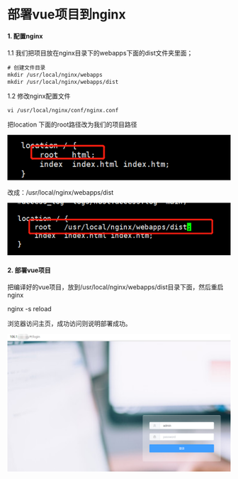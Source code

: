 # 部署vue项目到nginx

#### 1. 配置nginx

1.1 我们把项目放在nginx目录下的webapps下面的dist文件夹里面；

```liunx
# 创建文件目录
mkdir /usr/local/nginx/webapps
mkdir /usr/local/nginx/webapps/dist
```

1.2 修改nginx配置文件

```linux
vi /usr/local/nginx/conf/nginx.conf
```

把location 下面的root路径改为我们的项目路径

![image-20220514144440484](images/image-20220514144440484.png)

改成：/usr/local/nginx/webapps/dist

![image-20220514144541132](images/image-20220514144541132.png)

#### 2. 部署vue项目

把编译好的vue项目，放到/usr/local/nginx/webapps/dist目录下面，然后重启nginx

nginx -s reload

浏览器访问主页，成功访问则说明部署成功。

![image-20220514145257466](images/image-20220514145257466.png)